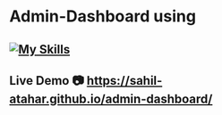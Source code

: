 # Admin-Dashboard using

## [![My Skills](https://skillicons.dev/icons?i=html,css,javascript,react&perline=4)](https://skillicons.dev)

## Live Demo :camera: https://sahil-atahar.github.io/admin-dashboard/
